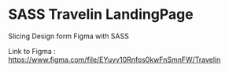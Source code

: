# SASS Travelin LandingPage
 
Slicing Design form Figma with SASS

Link to Figma : https://www.figma.com/file/EYuyv10Rnfos0kwFnSmnFW/Travelin